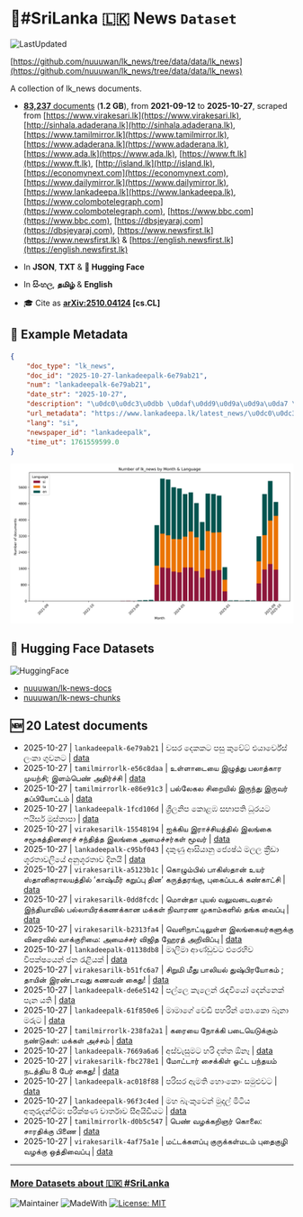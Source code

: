 # 📄#SriLanka 🇱🇰 News `Dataset`

![LastUpdated](https://img.shields.io/badge/last_updated-2025--10--27_15:47:08-green)

[https://github.com/nuuuwan/lk_news/tree/data/data/lk_news](https://github.com/nuuuwan/lk_news/tree/data/data/lk_news)

A collection of lk_news documents.

- [**83,237** documents](https://github.com/nuuuwan/lk_news/tree/data/data/lk_news) (**1.2 GB**), from **2021-09-12** to **2025-10-27**, scraped from [https://www.virakesari.lk](https://www.virakesari.lk), [http://sinhala.adaderana.lk](http://sinhala.adaderana.lk), [https://www.tamilmirror.lk](https://www.tamilmirror.lk), [https://www.adaderana.lk](https://www.adaderana.lk), [https://www.ada.lk](https://www.ada.lk), [https://www.ft.lk](https://www.ft.lk), [http://island.lk](http://island.lk), [https://economynext.com](https://economynext.com), [https://www.dailymirror.lk](https://www.dailymirror.lk), [https://www.lankadeepa.lk](https://www.lankadeepa.lk), [https://www.colombotelegraph.com](https://www.colombotelegraph.com), [https://www.bbc.com](https://www.bbc.com), [https://dbsjeyaraj.com](https://dbsjeyaraj.com), [https://www.newsfirst.lk](https://www.newsfirst.lk) & [https://english.newsfirst.lk](https://english.newsfirst.lk)

- In **JSON**, **TXT** & **🤗 Hugging Face**

- In **සිංහල**, **தமிழ்** & **English**

- 🎓 Cite as **[arXiv:2510.04124](https://arxiv.org/abs/2510.04124) [cs.CL]**

## 📝 Example Metadata

```json
{
    "doc_type": "lk_news",
    "doc_id": "2025-10-27-lankadeepalk-6e79ab21",
    "num": "lankadeepalk-6e79ab21",
    "date_str": "2025-10-27",
    "description": "\u0dc0\u0dc3\u0dbb \u0daf\u0dd9\u0d9a\u0d9a\u0da7 \u0db4\u0dc3\u0dd4 \u0d9a\u0dd4\u0dc0\u0dda\u0da7\u0dca \u0d91\u0dba\u0dcf\u0dbb\u0dca\u0dc0\u0dda\u0dc3\u0dca \u0dbd\u0d82\u0d9a\u0dcf \u0d9c\u0dd4\u0dc0\u0db1\u0da7",
    "url_metadata": "https://www.lankadeepa.lk/latest_news/\u0dc0\u0dc3\u0dbb-\u0daf\u0d9a\u0d9a\u0da7-\u0db4\u0dc3-\u0d9a\u0dc0\u0da7-\u0d91\u0dba\u0dbb\u0dc0\u0dc3-\u0dbd\u0d9a-\u0d9c\u0dc0\u0db1\u0da7/1-682160",
    "lang": "si",
    "newspaper_id": "lankadeepalk",
    "time_ut": 1761559599.0
}
```

![Chart](https://raw.githubusercontent.com/nuuuwan/lk_news/refs/heads/data/data/lk_news/docs_by_month_and_lang.png)

## 🤗 Hugging Face Datasets

![HuggingFace](https://img.shields.io/badge/-HuggingFace-FDEE21?style=for-the-badge&logo=HuggingFace)

- [nuuuwan/lk-news-docs](https://huggingface.co/datasets/nuuuwan/lk-news-docs)
- [nuuuwan/lk-news-chunks](https://huggingface.co/datasets/nuuuwan/lk-news-chunks)

## 🆕 20 Latest documents

- 2025-10-27 | `lankadeepalk-6e79ab21` | වසර දෙකකට පසු කුවේට් එයාර්වේස් ලංකා ගුවනට | [data](https://github.com/nuuuwan/lk_news/tree/data/data/lk_news/2020s/2025/2025-10-27-lankadeepalk-6e79ab21)
- 2025-10-27 | `tamilmirrorlk-e56c8daa` | உள்ளாடையை இழுத்து பலாத்கார முயற்சி; இளம்பெண் அதிர்ச்சி | [data](https://github.com/nuuuwan/lk_news/tree/data/data/lk_news/2020s/2025/2025-10-27-tamilmirrorlk-e56c8daa)
- 2025-10-27 | `tamilmirrorlk-e86e91c3` | பல்லேகல சிறையில் இருந்து இருவர் தப்பியோட்டம் | [data](https://github.com/nuuuwan/lk_news/tree/data/data/lk_news/2020s/2025/2025-10-27-tamilmirrorlk-e86e91c3)
- 2025-10-27 | `lankadeepalk-1fcd106d` | ශ්‍රීලනිප කොළඹ සභාපති ධූරයට ෆයිසර් මුස්තාපා | [data](https://github.com/nuuuwan/lk_news/tree/data/data/lk_news/2020s/2025/2025-10-27-lankadeepalk-1fcd106d)
- 2025-10-27 | `virakesarilk-15548194` | ஐக்கிய இராச்சியத்தில் இலங்கை சமூகத்தினரைச் சந்தித்த இலங்கை அமைச்சர்கள் மூவர் | [data](https://github.com/nuuuwan/lk_news/tree/data/data/lk_news/2020s/2025/2025-10-27-virakesarilk-15548194)
- 2025-10-27 | `lankadeepalk-c95bf043` | දකුණු ආසියානු ජ්‍යෙෂ්ඨ මලල ක්‍රීඩා ශූරතාවලියේ අනුශූරතාව දිනයි | [data](https://github.com/nuuuwan/lk_news/tree/data/data/lk_news/2020s/2025/2025-10-27-lankadeepalk-c95bf043)
- 2025-10-27 | `virakesarilk-a5123b1c` | கொழும்பில் பாகிஸ்தான் உயர் ஸ்தானிகராலயத்தில் ‘காஷ்மீர் கறுப்பு தின’ கருத்தரங்கு,  புகைப்படக் கண்காட்சி | [data](https://github.com/nuuuwan/lk_news/tree/data/data/lk_news/2020s/2025/2025-10-27-virakesarilk-a5123b1c)
- 2025-10-27 | `virakesarilk-0dd8fcdc` | மொன்தா புயல் வலுவடைவதால் இந்தியாவில் பல்லாயிரக்கணக்கான மக்கள் நிவாரண முகாம்களில் தங்க வைப்பு | [data](https://github.com/nuuuwan/lk_news/tree/data/data/lk_news/2020s/2025/2025-10-27-virakesarilk-0dd8fcdc)
- 2025-10-27 | `virakesarilk-b2313fa4` | வெளிநாட்டிலுள்ள இலங்கையர்களுக்கு விரைவில் வாக்குரிமை: அமைச்சர் விஜித ஹேரத் அறிவிப்பு | [data](https://github.com/nuuuwan/lk_news/tree/data/data/lk_news/2020s/2025/2025-10-27-virakesarilk-b2313fa4)
- 2025-10-27 | `lankadeepalk-01138db8` | මාලිමා ආණ්ඩුවට එරෙහිව විපක්ෂයෙන් ජන රැළියක් | [data](https://github.com/nuuuwan/lk_news/tree/data/data/lk_news/2020s/2025/2025-10-27-lankadeepalk-01138db8)
- 2025-10-27 | `virakesarilk-b51fc6a7` | சிறுமி மீது பாலியல் துஷ்பிரயோகம் ; தாயின் இரண்டாவது கணவன் கைது! | [data](https://github.com/nuuuwan/lk_news/tree/data/data/lk_news/2020s/2025/2025-10-27-virakesarilk-b51fc6a7)
- 2025-10-27 | `lankadeepalk-de6e5142` | පල්ලෙ කැලෙන් රැඳවියෝ දෙන්නෙක් පැන යති | [data](https://github.com/nuuuwan/lk_news/tree/data/data/lk_news/2020s/2025/2025-10-27-lankadeepalk-de6e5142)
- 2025-10-27 | `lankadeepalk-61f850e6` | මාමාගේ වෙඩි පහරින් පො.කො බෑනා මරුට | [data](https://github.com/nuuuwan/lk_news/tree/data/data/lk_news/2020s/2025/2025-10-27-lankadeepalk-61f850e6)
- 2025-10-27 | `tamilmirrorlk-238fa2a1` | கரையை நோக்கி படையெடுக்கும் நண்டுகள்: மக்கள் அச்சம் | [data](https://github.com/nuuuwan/lk_news/tree/data/data/lk_news/2020s/2025/2025-10-27-tamilmirrorlk-238fa2a1)
- 2025-10-27 | `lankadeepalk-7669a6a6` | අස්වැසුමට හරි දත්ත ඕනෑ | [data](https://github.com/nuuuwan/lk_news/tree/data/data/lk_news/2020s/2025/2025-10-27-lankadeepalk-7669a6a6)
- 2025-10-27 | `virakesarilk-fbc278e1` | மோட்டார் சைக்கிள் ஓட்ட பந்தயம் நடத்திய 8 பேர் கைது! | [data](https://github.com/nuuuwan/lk_news/tree/data/data/lk_news/2020s/2025/2025-10-27-virakesarilk-fbc278e1)
- 2025-10-27 | `lankadeepalk-ac018f88` | පරිසර ඇමති හොංකොං සමුළුවට | [data](https://github.com/nuuuwan/lk_news/tree/data/data/lk_news/2020s/2025/2025-10-27-lankadeepalk-ac018f88)
- 2025-10-27 | `lankadeepalk-96f3c4ed` | මහ බැංකුවෙන් මුදල් මිටිය  අතුරුදන්වීම: පරීක්ෂණ වාර්තාව සීඅයිඩියට | [data](https://github.com/nuuuwan/lk_news/tree/data/data/lk_news/2020s/2025/2025-10-27-lankadeepalk-96f3c4ed)
- 2025-10-27 | `tamilmirrorlk-d0b5c547` | பெண் வழக்கறிஞர் கொலை: சாரதிக்கு பிணை | [data](https://github.com/nuuuwan/lk_news/tree/data/data/lk_news/2020s/2025/2025-10-27-tamilmirrorlk-d0b5c547)
- 2025-10-27 | `virakesarilk-4af75a1e` | மட்டக்களப்பு குருக்கள்மடம் புதைகுழி வழக்கு ஒத்திவைப்பு | [data](https://github.com/nuuuwan/lk_news/tree/data/data/lk_news/2020s/2025/2025-10-27-virakesarilk-4af75a1e)

---

### [More Datasets about 🇱🇰 #SriLanka](https://github.com/nuuuwan/lk_datasets)

![Maintainer](https://img.shields.io/badge/maintainer-nuuuwan-red)
![MadeWith](https://img.shields.io/badge/made_with-python-blue)
[![License: MIT](https://img.shields.io/badge/License-MIT-yellow.svg)](https://opensource.org/licenses/MIT)
